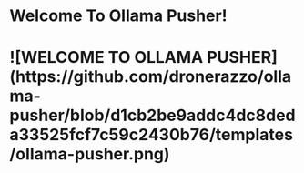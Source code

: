 <h1>Welcome To Ollama Pusher!<h1>
![WELCOME TO OLLAMA PUSHER](https://github.com/dronerazzo/ollama-pusher/blob/d1cb2be9addc4dc8deda33525fcf7c59c2430b76/templates/ollama-pusher.png)
